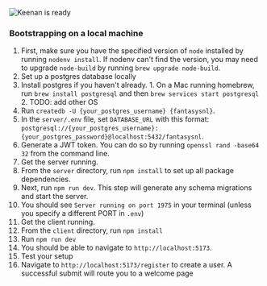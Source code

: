 ![Keenan is ready][keenan]

[keenan]: https://www.ajc.com/resizer/v2/CQKB45CTSGY5WGEI3OUYAXIQ3U.jpg?auth=9704cf5d867a0bfe3e7709af1ef4f2fe624f94be49894ca901638d549133bf97&width=1600&height=900&smart=true "Keenan is ready"


### Bootstrapping on a local machine
1. First, make sure you have the specified version of `node` installed by running `nodenv install`. If nodenv can't find the version, you may need to upgrade `node-build` by running `brew upgrade node-build`.
2. Set up a postgres database locally
  1. Install postgres if you haven't already. 
    1. On a Mac running homebrew, run `brew install postgresql` and then `brew services start postgresql`
    2. TODO: add other OS
  2. Run `createdb -U {your_postgres_username} {fantasysnl}`.
  3. In the `server/.env` file, set `DATABASE_URL` with this format: `postgresql://{your_postgres_username}:{your_postgres_password}@localhost:5432/fantasysnl`.
3. Generate a JWT token. You can do so by running `openssl rand -base64 32` from the command line.
4. Get the server running. 
  1. From the `server` directory, run `npm install` to set up all package dependencies.
  2. Next, run `npm run dev`. This step will generate any schema migrations and start the server.
  3. You should see `Server running on port 1975` in your terminal (unless you specify a different PORT in `.env`)
5. Get the client running.
  1. From the `client` directory, run `npm install`
  2. Run `npm run dev`
  3. You should be able to navigate to `http://localhost:5173`.
6. Test your setup
  1. Navigate to `http://localhost:5173/register` to create a user. A successful submit will route you to a welcome page

